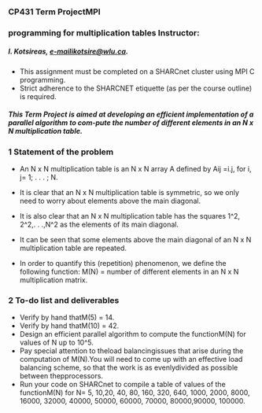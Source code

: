 ### CP431 Term ProjectMPI 
### programming for multiplication tables Instructor: 
##### I. Kotsireas, e-mailikotsire@wlu.ca.
- This assignment must be completed on a SHARCnet cluster using MPI C programming.
- Strict adherence to the SHARCNET etiquette (as per the course outline) is required.
##### This Term Project is aimed at developing an efficient implementation of a parallel algorithm to com-pute the number of different elements in an N x N multiplication table.


### 1  Statement of the problem

- An N x N multiplication table is an N x N array A defined by Aij =i.j, for i, j= 1; . . . ; N. 
- It is clear that an N x N multiplication table is symmetric, so we only need to worry about elements above the main diagonal.

- It is also clear that an N x N multiplication table has the squares 1^2, 2^2,. . .,N^2 as the elements of its main diagonal.
- It can be seen that some elements above the main diagonal of an N x N multiplication table are repeated.
- In order to quantify this (repetition) phenomenon, we define the following function: M(N) = number of different elements in an N x N multiplication matrix.

### 2   To-do list and deliverables
- Verify by hand thatM(5) = 14.
- Verify by hand thatM(10) = 42.
- Design an efficient parallel algorithm to compute the functionM(N) for values of N up to 10^5.
- Pay special attention to theload balancingissues that arise during the computation of M(N).You will need to come up with an effective load balancing scheme, so that the work is as evenlydivided as possible between thepprocessors.
- Run your code on SHARCnet to compile a table of values of the functionM(N) for N= 5, 10,20, 40, 80, 160, 320, 640, 1000, 2000, 8000, 16000, 32000, 40000, 50000, 60000, 70000, 80000,90000, 100000.
